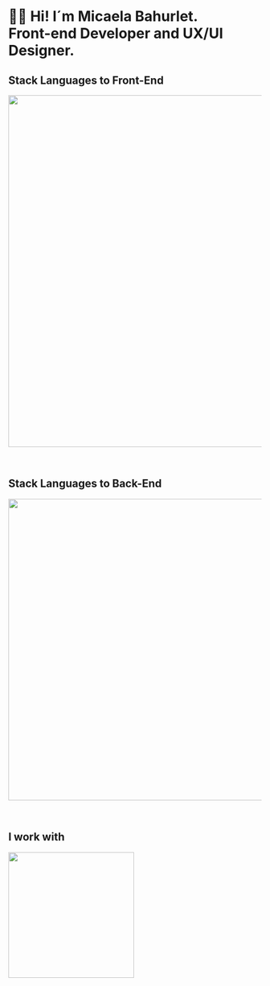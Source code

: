 <h1 align="start">👋🏽 Hi! I´m Micaela Bahurlet. <br /> Front-end Developer and UX/UI Designer. </h1> 


<td/>
<!--Languages and Tools Section-->       
<h2 align="start">Stack Languages to Front-End</h2> 
<p align="start">
<img width="700px"  src="https://skillicons.dev/icons?i=html,css,js,react,vite,bootstrap,styledcomponents,nodejs,figma,ps,perline=5"  />
</p>
<br />

<!--Languages and Tools Section-->       
<h2 align="start">Stack Languages to Back-End</h2> 
<p align="start">
<img width="600px"  src="https://skillicons.dev/icons?i=nodejs,express,mongo,git,github,perline=10"  />
</p>
<br />

<!--Languages and Tools Section-->       
<h2 align="start">I work with</h2> 
<p align="start">
<img width="250px"  src="https://skillicons.dev/icons?i=apple,vscode,wordpress,perline=10"  />
</p>
<br />

